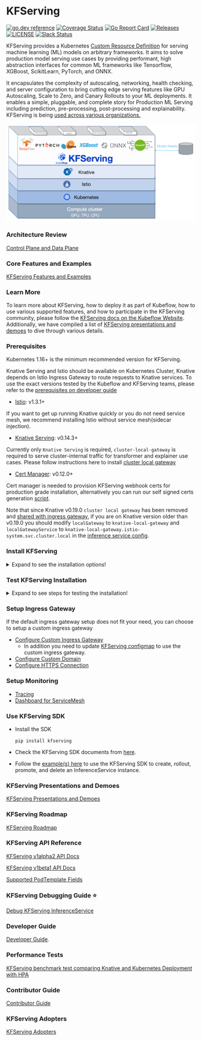 # KFServing
[![go.dev reference](https://img.shields.io/badge/go.dev-reference-007d9c?logo=go&logoColor=white)](https://pkg.go.dev/github.com/kubeflow/kfserving)
[![Coverage Status](https://coveralls.io/repos/github/kubeflow/kfserving/badge.svg?branch=master)](https://coveralls.io/github/kubeflow/kfserving?branch=master)
[![Go Report Card](https://goreportcard.com/badge/github.com/kubeflow/kfserving)](https://goreportcard.com/report/github.com/kubeflow/kfserving)
[![Releases](https://img.shields.io/github/release-pre/kubeflow/kfserving.svg?sort=semver)](https://github.com/kubeflow/kfserving/releases)
[![LICENSE](https://img.shields.io/github/license/kubeflow/kfserving.svg)](https://github.com/kubeflow/kfserving/blob/master/LICENSE)
[![Slack Status](https://img.shields.io/badge/slack-join_chat-white.svg?logo=slack&style=social)](https://kubeflow.slack.com/join/shared_invite/zt-cpr020z4-PfcAue_2nw67~iIDy7maAQ)

KFServing provides a Kubernetes [Custom Resource Definition](https://kubernetes.io/docs/concepts/extend-kubernetes/api-extension/custom-resources/) for serving machine learning (ML) models on arbitrary frameworks. It aims to solve production model serving use cases by providing performant, high abstraction interfaces for common ML frameworks like Tensorflow, XGBoost, ScikitLearn, PyTorch, and ONNX.

It encapsulates the complexity of autoscaling, networking, health checking, and server configuration to bring cutting edge serving features like GPU Autoscaling, Scale to Zero, and Canary Rollouts to your ML deployments. It enables a simple, pluggable, and complete story for Production ML Serving including prediction, pre-processing, post-processing and explainability. KFServing is being [used across various organizations.](./ADOPTERS.md)

![KFServing](/docs/diagrams/kfserving.png)

### Architecture Review
[Control Plane and Data Plane](./docs/README.md)

### Core Features and Examples
[KFServing Features and Examples](./docs/samples/README.md)

### Learn More
To learn more about KFServing, how to deploy it as part of Kubeflow, how to use various supported features, and how to participate in the KFServing community, please follow the [KFServing docs on the Kubeflow Website](https://www.kubeflow.org/docs/components/serving/kfserving/). Additionally, we have compiled a list of [KFServing presentations and demoes](/docs/PRESENTATIONS.md) to dive through various details.

### Prerequisites

Kubernetes 1.16+ is the minimum recommended version for KFServing.

Knative Serving and Istio should be available on Kubernetes Cluster, Knative depends on Istio Ingress Gateway to route requests to Knative services. To use the exact versions tested by the Kubeflow and KFServing teams, please refer to the [prerequisites on developer guide](docs/DEVELOPER_GUIDE.md#install-knative-on-a-kubernetes-cluster)

- [Istio](https://knative.dev/docs/install/installing-istio): v1.3.1+

If you want to get up running Knative quickly or you do not need service mesh, we recommend installing Istio without service mesh(sidecar injection).
- [Knative Serving](https://knative.dev/docs/install/knative-with-any-k8s): v0.14.3+

Currently only `Knative Serving` is required, `cluster-local-gateway` is required to serve cluster-internal traffic for transformer and explainer use cases. Please follow instructions here to install [cluster local gateway](https://knative.dev/docs/install/installing-istio/#updating-your-install-to-use-cluster-local-gateway)

- [Cert Manager](https://cert-manager.io/docs/installation/kubernetes): v0.12.0+

Cert manager is needed to provision KFServing webhook certs for production grade installation, alternatively you can run our self signed certs
generation [script](./hack/self-signed-ca.sh).

Note that since Knative v0.19.0 `cluster local gateway` has been removed and [shared with ingress gateway](https://github.com/knative-sandbox/net-istio/pull/237), 
if you are on Knative version older than v0.19.0 you should modify `localGateway` to `knative-local-gateway` and `localGatewayService` to `knative-local-gateway.istio-system.svc.cluster.local` in the
[inference service config](./config/configmap/inferenceservice.yaml). 

### Install KFServing
<details>
  <summary>Expand to see the installation options!</summary>
  
#### Standalone KFServing Installation
KFServing can be installed standalone if your kubernetes cluster meets the above prerequisites and KFServing controller is deployed in `kfserving-system` namespace.

```
TAG=v0.5.0
```

Install KFServing CRD

Due to [large last applied annotation issue](https://github.com/kubernetes-sigs/kubebuilder/issues/1140) with `kubectl apply` we recommend using `kubectl replace` for upgrading crd.
```shell
kubectl replace -f ./install/$TAG/kfserving_crd.yaml || kubectl create -f ./install/$TAG/kfserving_crd.yaml
```

Install KFServing Controller

```shell
kubectl apply -f ./install/$TAG/kfserving.yaml
```

#### Standalone KFServing on OpenShift

To install standalone KFServing on [OpenShift Container Platform](https://www.openshift.com/products/container-platform), please follow the [instructions here](docs/OPENSHIFT_GUIDE.md).

#### KFServing with Kubeflow Installation
KFServing is installed by default as part of Kubeflow installation using [Kubeflow manifests](https://github.com/kubeflow/manifests/tree/master/kfserving) and KFServing controller is deployed in `kubeflow` namespace.
Since Kubeflow Kubernetes minimal requirement is 1.14 which does not support object selector, `ENABLE_WEBHOOK_NAMESPACE_SELECTOR` is enabled in Kubeflow installation by default.
If you are using Kubeflow dashboard or [profile controller](https://www.kubeflow.org/docs/components/multi-tenancy/getting-started/#manual-profile-creation) to create  user namespaces, labels are automatically added to enable KFServing to deploy models. If you are creating namespaces manually using Kubernetes apis directly, you will need to add label `serving.kubeflow.org/inferenceservice: enabled` to allow deploying KFServing `InferenceService` in the given namespaces, and do ensure you do not deploy
`InferenceService` in `kubeflow` namespace which is labelled as `control-plane`.

As of KFServing 0.4 release [object selector](https://kubernetes.io/docs/reference/access-authn-authz/extensible-admission-controllers/#matching-requests-objectselector) is turned on by default, the KFServing pod mutator is only invoked for KFServing `InferenceService` pods. For prior releases you can turn on manually by running following command.
```bash
kubectl patch mutatingwebhookconfiguration inferenceservice.serving.kubeflow.org --patch '{"webhooks":[{"name": "inferenceservice.kfserving-webhook-server.pod-mutator","objectSelector":{"matchExpressions":[{"key":"serving.kubeflow.org/inferenceservice", "operator": "Exists"}]}}]}'
```

#### Quick Install (On your local machine)

Make sure you have
[kubectl](https://kubernetes.io/docs/tasks/tools/install-kubectl/#install-kubectl-on-linux) installed.

1) If you do not have an existing kubernetes cluster,
you can create a quick kubernetes local cluster with [kind](https://github.com/kubernetes-sigs/kind#installation-and-usage).

Note that the minimal requirement for running KFServing is 4 cpus and 8Gi memory,
so you need to change the [docker resource setting](https://docs.docker.com/docker-for-mac/#advanced) to use 4 cpus and 8Gi memory.
```bash
kind create cluster
```
alternatively you can use [Minikube](https://kubernetes.io/docs/setup/learning-environment/minikube)
```bash
minikube start --cpus 4 --memory 8192 --kubernetes-version=v1.17.11
```

2) Install Istio lean version, Knative Serving, KFServing all in one.(this takes 30s)
```bash
./hack/quick_install.sh
```
</details>

### Test KFServing Installation

<details>
  <summary>Expand to see steps for testing the installation!</summary>

#### Check KFServing controller installation
```shell
kubectl get po -n kfserving-system
NAME                             READY   STATUS    RESTARTS   AGE
kfserving-controller-manager-0   2/2     Running   2          13m
```

Please refer to our [troubleshooting section](docs/DEVELOPER_GUIDE.md#troubleshooting) for recommendations and tips for issues with installation.

#### Create KFServing test inference service
```bash
API_VERSION=v1alpha2
kubectl create namespace kfserving-test
kubectl apply -f docs/samples/${API_VERSION}/sklearn/sklearn.yaml -n kfserving-test
```
#### Check KFServing `InferenceService` status.
```bash
kubectl get inferenceservices sklearn-iris -n kfserving-test
NAME           URL                                                              READY   DEFAULT TRAFFIC   CANARY TRAFFIC   AGE
sklearn-iris   http://sklearn-iris.kfserving-test.example.com/v1/models/sklearn-iris   True    100                                109s
```

#### Determine the ingress IP and ports
Execute the following command to determine if your kubernetes cluster is running in an environment that supports external load balancers
```bash
$ kubectl get svc istio-ingressgateway -n istio-system
NAME                   TYPE           CLUSTER-IP       EXTERNAL-IP      PORT(S)   AGE
istio-ingressgateway   LoadBalancer   172.21.109.129   130.211.10.121   ...       17h
```
If the EXTERNAL-IP value is set, your environment has an external load balancer that you can use for the ingress gateway.

```bash
export INGRESS_HOST=$(kubectl -n istio-system get service istio-ingressgateway -o jsonpath='{.status.loadBalancer.ingress[0].ip}')
export INGRESS_PORT=$(kubectl -n istio-system get service istio-ingressgateway -o jsonpath='{.spec.ports[?(@.name=="http2")].port}')
```

If the EXTERNAL-IP value is none (or perpetually pending), your environment does not provide an external load balancer for the ingress gateway. In this case, you can access the gateway using the service’s node port.
```bash
# GKE
export INGRESS_HOST=worker-node-address
# Minikube
export INGRESS_HOST=$(minikube ip)
# Other environment(On Prem)
export INGRESS_HOST=$(kubectl get po -l istio=ingressgateway -n istio-system -o jsonpath='{.items[0].status.hostIP}')

export INGRESS_PORT=$(kubectl -n istio-system get service istio-ingressgateway -o jsonpath='{.spec.ports[?(@.name=="http2")].nodePort}')
```

Alternatively you can do `Port Forward` for testing purpose
```bash
INGRESS_GATEWAY_SERVICE=$(kubectl get svc --namespace istio-system --selector="app=istio-ingressgateway" --output jsonpath='{.items[0].metadata.name}')
kubectl port-forward --namespace istio-system svc/${INGRESS_GATEWAY_SERVICE} 8080:80
# start another terminal
export INGRESS_HOST=localhost
export INGRESS_PORT=8080
```

#### Curl the `InferenceService`
Curl from ingress gateway
```bash
SERVICE_HOSTNAME=$(kubectl get inferenceservice sklearn-iris -n kfserving-test -o jsonpath='{.status.url}' | cut -d "/" -f 3)
curl -v -H "Host: ${SERVICE_HOSTNAME}" http://${INGRESS_HOST}:${INGRESS_PORT}/v1/models/sklearn-iris:predict -d @./docs/samples/${API_VERSION}/sklearn/iris-input.json
```
Curl from local cluster gateway
```bash
curl -v http://sklearn-iris.kfserving-test/v1/models/sklearn-iris:predict -d @./docs/samples/${API_VERSION}/sklearn/iris-input.json
```

#### Run Performance Test
```bash
# use kubectl create instead of apply because the job template is using generateName which doesn't work with kubectl apply
kubectl create -f docs/samples/${API_VERSION}/sklearn/perf.yaml -n kfserving-test
# wait the job to be done and check the log
kubectl logs load-test8b58n-rgfxr -n kfserving-test
Requests      [total, rate, throughput]         30000, 500.02, 499.99
Duration      [total, attack, wait]             1m0s, 59.998s, 3.336ms
Latencies     [min, mean, 50, 90, 95, 99, max]  1.743ms, 2.748ms, 2.494ms, 3.363ms, 4.091ms, 7.749ms, 46.354ms
Bytes In      [total, mean]                     690000, 23.00
Bytes Out     [total, mean]                     2460000, 82.00
Success       [ratio]                           100.00%
Status Codes  [code:count]                      200:30000
Error Set:
```
</details>

### Setup Ingress Gateway
If the default ingress gateway setup does not fit your need, you can choose to setup a custom ingress gateway
- [Configure Custom Ingress Gateway](https://knative.dev/docs/serving/setting-up-custom-ingress-gateway/)
  -  In addition you need to update [KFServing configmap](config/default/configmap/inferenceservice.yaml) to use the custom ingress gateway.
- [Configure Custom Domain](https://knative.dev/docs/serving/using-a-custom-domain/)
- [Configure HTTPS Connection](https://knative.dev/docs/serving/using-a-tls-cert/)

### Setup Monitoring
- [Tracing](https://knative.dev/docs/serving/accessing-traces/)
- [Dashboard for ServiceMesh](https://istio.io/latest/docs/tasks/observability/kiali/)

### Use KFServing SDK
* Install the SDK
  ```
  pip install kfserving
  ```
* Check the KFServing SDK documents from [here](python/kfserving/README.md).

* Follow the [example(s) here](docs/samples/client) to use the KFServing SDK to create, rollout, promote, and delete an InferenceService instance.

### KFServing Presentations and Demoes
[KFServing Presentations and Demoes](./docs/PRESENTATIONS.md)

### KFServing Roadmap
[KFServing Roadmap](./ROADMAP.md)

### KFServing API Reference
[KFServing v1alpha2 API Docs](./docs/apis/v1alpha2/README.md)

[KFServing v1beta1 API Docs](./docs/apis/v1beta1/README.md)

[Supported PodTemplate Fields](https://knative.dev/docs/serving/feature-flags/)

### KFServing Debugging Guide :star:
[Debug KFServing InferenceService](./docs/KFSERVING_DEBUG_GUIDE.md)

### Developer Guide
[Developer Guide](/docs/DEVELOPER_GUIDE.md).

### Performance Tests
[KFServing benchmark test comparing Knative and Kubernetes Deployment with HPA](test/benchmark/README.md)

### Contributor Guide
[Contributor Guide](./CONTRIBUTING.md)

### KFServing Adopters
[KFServing Adopters](./ADOPTERS.md)
